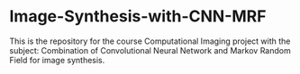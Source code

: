 # Image-Synthesis-with-CNN-MRF
This is the repository for the course Computational Imaging project with the subject: Combination of Convolutional Neural Network and Markov Random Field for image synthesis.
